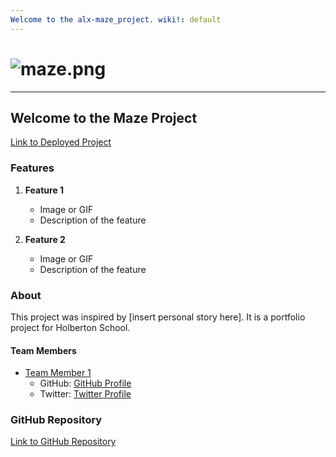 ```yaml
---
Welcome to the alx-maze_project. wiki!: default
---
```


# ![maze.png](https://pbs.twimg.com/media/GBri_JNWwAAn62C?format=png&name=small)
***

## Welcome to the Maze Project

[Link to Deployed Project]()

### Features

1. **Feature 1**
   - Image or GIF
   - Description of the feature

2. **Feature 2**
   - Image or GIF
   - Description of the feature

### About

This project was inspired by [insert personal story here]. It is a portfolio project for Holberton School.

#### Team Members

- [Team Member 1](https://www.linkedin.com/in/team-member-1/)
  - GitHub: [GitHub Profile](https://github.com/team-member-1)
  - Twitter: [Twitter Profile](https://twitter.com/team-member-1)

### GitHub Repository

[Link to GitHub Repository](https://github.com/your-username/your-repo)
